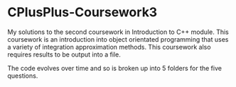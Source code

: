 # CPlusPlus-Coursework3
My solutions to the second coursework in Introduction to C++ module. This coursework is an introduction into object orientated programming that uses a variety of integration approximation methods. This coursework also requires results to be output into a file.

The code evolves over time and so is broken up into 5 folders for the five questions.
